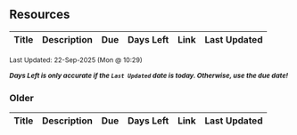 ## Resources

| Title | Description | Due | Days Left | Link | Last Updated |
|-------|-------------|-----|-----------|------|---------------|

<sup>Last Updated: 22-Sep-2025 (Mon @ 10:29)</sup>

<sup>***Days Left is only accurate if the `Last Updated` date is today. Otherwise, use the due date!***</sup>

### Older

| Title | Description | Due | Days Left | Link | Last Updated |
|-------|-------------|-----|-----------|------|---------------|

